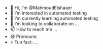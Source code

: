- 👋 Hi, I’m @MahmoudElshaaer
- 👀 I’m interested in automated testing
- 🌱 I’m currently learning automated testing
- 💞️ I’m looking to collaborate on ...
- 📫 How to reach me ...
- 😄 Pronouns:
- ⚡ Fun fact: ...

<!---
MahmoudElshaaer/MahmoudElshaaer is a ✨ special ✨ repository because its `README.md` (this file) appears on your GitHub profile.
You can click the Preview link to take a look at your changes.
--->
